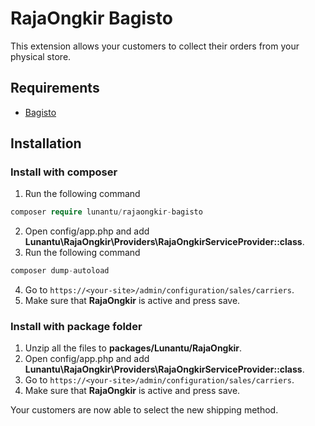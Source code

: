 # RajaOngkir Bagisto
This extension allows your customers to collect their orders from your physical store.

## Requirements
- [Bagisto](https://github.com/bagisto/bagisto)

## Installation

### Install with composer
1. Run the following command
```php
composer require lunantu/rajaongkir-bagisto
```
2. Open config/app.php and add **Lunantu\RajaOngkir\Providers\RajaOngkirServiceProvider::class**.
3. Run the following command
```php
composer dump-autoload
```
4. Go to `https://<your-site>/admin/configuration/sales/carriers`.
5. Make sure that **RajaOngkir** is active and press save.

### Install with package folder
1. Unzip all the files to **packages/Lunantu/RajaOngkir**.
2. Open config/app.php and add **Lunantu\RajaOngkir\Providers\RajaOngkirServiceProvider::class**.
3. Go to `https://<your-site>/admin/configuration/sales/carriers`.
4. Make sure that **RajaOngkir** is active and press save.

Your customers are now able to select the new shipping method.